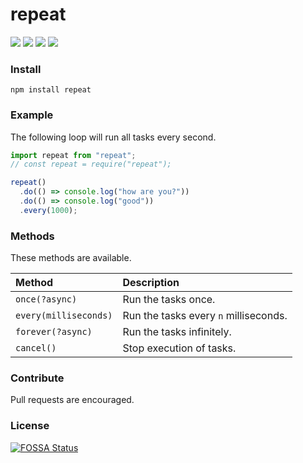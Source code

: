 # repeat

![](https://badgen.net/npm/v/repeat?color=grey)
![](https://badgen.net/npm/dt/repeat?color=055ff3)
![](https://badgen.net/badge/code%20style/prettier/ff51bc)
![](https://app.fossa.io/api/projects/git%2Bgithub.com%2F117%2Frepeat.svg?type=shield)
 
### Install

`npm install repeat`

### Example

The following loop will run all tasks every second.

```javascript
import repeat from "repeat";
// const repeat = require("repeat");

repeat()
  .do(() => console.log("how are you?"))
  .do(() => console.log("good"))
  .every(1000);
```

### Methods

These methods are available.

| Method                | Description                           |
| :-------------------- | :------------------------------------ |
| `once(?async)`        | Run the tasks once.                   |
| `every(milliseconds)` | Run the tasks every `n` milliseconds. |
| `forever(?async)`     | Run the tasks infinitely.             |
| `cancel()`            | Stop execution of tasks.              |

### Contribute

Pull requests are encouraged.

### License
[![FOSSA Status](https://app.fossa.io/api/projects/git%2Bgithub.com%2F117%2Frepeat.svg?type=large)](https://app.fossa.io/projects/git%2Bgithub.com%2F117%2Frepeat?ref=badge_large) 
